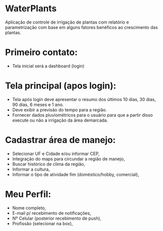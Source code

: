 # WaterPlants

Aplicação de controle de irrigação de plantas com relatório e parametrização com base em alguns fatores benéficos ao crescimento das plantas.

# Primeiro contato:

- Tela inicial será a dashboard (login)

# Tela principal (apos login):

- Tela após login deve apresentar o resumo dos últimos 10 dias, 30 dias, 90 dias, 6 meses e 1 ano.
- Deve exibir a previsão do tempo para a região.
- Fornecer dados pluviométricos para o usuário para que a partir disso execute ou não a irrigação da área demarcada.

# Cadastrar área de manejo:

- Selecionar UF e Cidade e/ou informar CEP,
- Integração do maps para circundar a região de manejo,
- Buscar histórico de clima da região,
- Informar a cultura,
- Informar o tipo de atividade fim (doméstico/hobby, comercial),

# Meu Perfil:

- Nome completo,
- E-mail p/ recebimento de notificações,
- Nº Celular (posterior recebimento de push),
- Profissão (selecionar na box),
